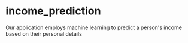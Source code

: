 # income_prediction
Our application employs machine learning to predict a person's income based on their personal details

